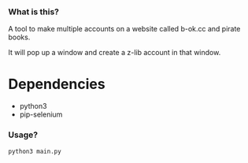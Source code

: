 ### What is this?

A tool to make multiple accounts on a website called b-ok.cc and pirate books.

It will pop up a window and create a z-lib account in that window.

# Dependencies
+ python3
+ pip-selenium

### Usage?

`python3 main.py`
